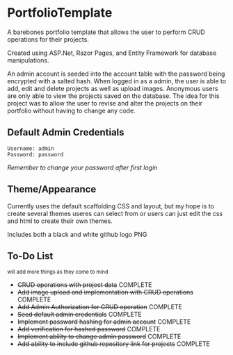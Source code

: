 # PortfolioTemplate

A barebones portfolio template that allows the user to perform CRUD operations for their projects.

Created using ASP.Net, Razor Pages, and Entity Framework for database manipulations.

An admin account is seeded into the account table with the password being encrypted with a salted hash.
When logged in as a admin, the user is able to add, edit and delete projects as well as upload images.
Anonymous users are only able to view the projects saved on the database.
The idea for this project was to allow the user to revise and alter the projects on their portfolio without having to change any code.

## Default Admin Credentials
    Username: admin
    Password: password
*Remember to change your password after first login*

## Theme/Appearance 
Currently uses the default scaffolding CSS and layout, but my hope is to create several themes useres can select from or users can just edit the css and html to create their own themes.

Includes both a black and white github logo PNG

## To-Do List
<sup>will add more things as they come to mind<sup>
- ~~CRUD operations with project data~~ COMPLETE
- ~~Add image upload and implementation with CRUD operations~~ COMPLETE
- ~~Add Admin Authorization for CRUD operation~~ COMPLETE
- ~~Seed default admin credentials~~ COMPLETE
- ~~Implement password hashing for admin account~~ COMPLETE
- ~~Add verification for hashed password~~ COMPLETE
- ~~Implement ability to change admin password~~ COMPLETE
- ~~Add ability to include github repository link for projects~~ COMPLETE
